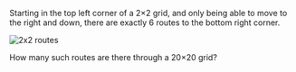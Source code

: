 Starting in the top left corner of a 2×2 grid, and only being able to move to the right and down, there are exactly 6 routes to the bottom right corner.

![2x2 routes](https://projecteuler.net/project/images/p015.gif)

How many such routes are there through a 20×20 grid?
